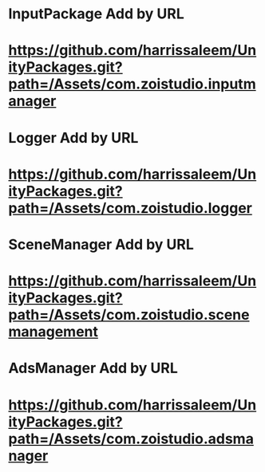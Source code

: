 # InputPackage Add by URL
# https://github.com/harrissaleem/UnityPackages.git?path=/Assets/com.zoistudio.inputmanager

# Logger Add by URL
# https://github.com/harrissaleem/UnityPackages.git?path=/Assets/com.zoistudio.logger

# SceneManager Add by URL
# https://github.com/harrissaleem/UnityPackages.git?path=/Assets/com.zoistudio.scenemanagement

# AdsManager Add by URL
# https://github.com/harrissaleem/UnityPackages.git?path=/Assets/com.zoistudio.adsmanager
